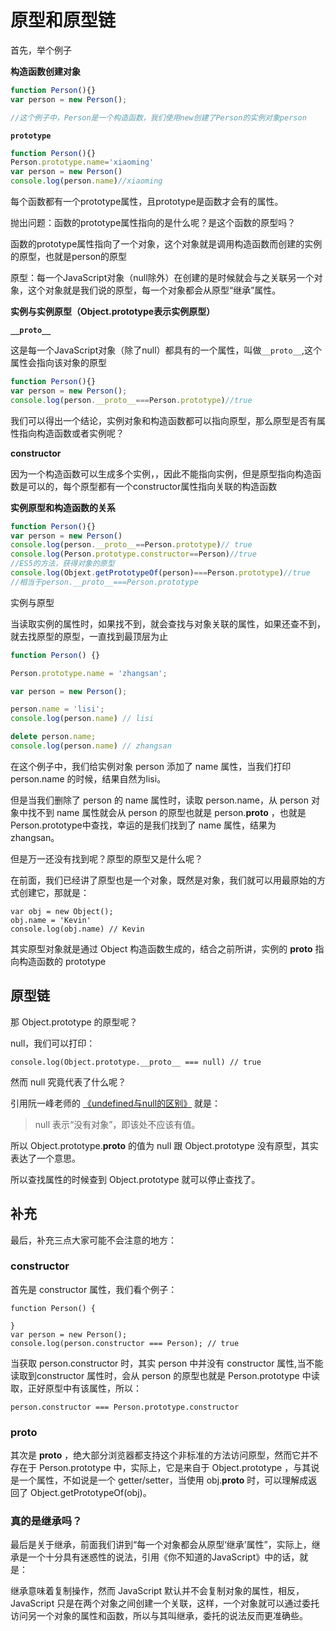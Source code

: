# 原型和原型链

首先，举个例子

**构造函数创建对象**

```javascript
function Person(){}
var person = new Person();

//这个例子中，Person是一个构造函数，我们使用new创建了Person的实例对象person
```



**`prototype`**

```javascript
function Person(){}
Person.prototype.name='xiaoming'
var person = new Person()
console.log(person.name)//xiaoming
```



每个函数都有一个prototype属性，且prototype是函数才会有的属性。

抛出问题：函数的prototype属性指向的是什么呢？是这个函数的原型吗？

函数的prototype属性指向了一个对象，这个对象就是调用构造函数而创建的实例的原型，也就是person的原型

原型：每一个JavaScript对象（null除外）在创建的是时候就会与之关联另一个对象，这个对象就是我们说的原型，每一个对象都会从原型“继承”属性。



**实例与实例原型（Object.prototype表示实例原型）**

**`__proto__`**

这是每一个JavaScript对象（除了null）都具有的一个属性，叫做`__proto__`,这个属性会指向该对象的原型

```javascript
function Person(){}
var person = new Person();
console.log(person.__proto__===Person.prototype)//true
```



我们可以得出一个结论，实例对象和构造函数都可以指向原型，那么原型是否有属性指向构造函数或者实例呢？



**constructor**

因为一个构造函数可以生成多个实例，，因此不能指向实例，但是原型指向构造函数是可以的，每个原型都有一个constructor属性指向关联的构造函数



**实例原型和构造函数的关系**

```javascript
function Person(){}
var person = new Person()
console.log(person.__proto__==Person.prototype)// true
console.log(Person.prototype.constructor==Person)//true
//ES5的方法，获得对象的原型
console.log(Objext.getPrototypeOf(person)===Person.prototype)//true
//相当于person.__proto__===Person.prototype
```

实例与原型

当读取实例的属性时，如果找不到，就会查找与对象关联的属性，如果还查不到，就去找原型的原型，一直找到最顶层为止

```javascript
function Person() {}

Person.prototype.name = 'zhangsan';

var person = new Person();

person.name = 'lisi';
console.log(person.name) // lisi

delete person.name;
console.log(person.name) // zhangsan
```

在这个例子中，我们给实例对象 person 添加了 name 属性，当我们打印 person.name 的时候，结果自然为lisi。

但是当我们删除了 person 的 name 属性时，读取 person.name，从 person 对象中找不到 name 属性就会从 person 的原型也就是 person.__proto__ ，也就是 Person.prototype中查找，幸运的是我们找到了 name 属性，结果为 zhangsan。

但是万一还没有找到呢？原型的原型又是什么呢？

在前面，我们已经讲了原型也是一个对象，既然是对象，我们就可以用最原始的方式创建它，那就是：

```
var obj = new Object();
obj.name = 'Kevin'
console.log(obj.name) // Kevin
```

其实原型对象就是通过 Object 构造函数生成的，结合之前所讲，实例的 __proto__ 指向构造函数的 prototype



## 原型链

那 Object.prototype 的原型呢？

null，我们可以打印：

```
console.log(Object.prototype.__proto__ === null) // true
```

然而 null 究竟代表了什么呢？

引用阮一峰老师的 [《undefined与null的区别》](http://www.ruanyifeng.com/blog/2014/03/undefined-vs-null.html) 就是：

> null 表示“没有对象”，即该处不应该有值。

所以 Object.prototype.__proto__ 的值为 null 跟 Object.prototype 没有原型，其实表达了一个意思。

所以查找属性的时候查到 Object.prototype 就可以停止查找了。





## 补充

最后，补充三点大家可能不会注意的地方：

### constructor

首先是 constructor 属性，我们看个例子：

```
function Person() {

}
var person = new Person();
console.log(person.constructor === Person); // true
```

当获取 person.constructor 时，其实 person 中并没有 constructor 属性,当不能读取到constructor 属性时，会从 person 的原型也就是 Person.prototype 中读取，正好原型中有该属性，所以：

```
person.constructor === Person.prototype.constructor
```

### __proto__

其次是 __proto__ ，绝大部分浏览器都支持这个非标准的方法访问原型，然而它并不存在于 Person.prototype 中，实际上，它是来自于 Object.prototype ，与其说是一个属性，不如说是一个 getter/setter，当使用 obj.__proto__ 时，可以理解成返回了 Object.getPrototypeOf(obj)。

### 真的是继承吗？

最后是关于继承，前面我们讲到“每一个对象都会从原型‘继承’属性”，实际上，继承是一个十分具有迷惑性的说法，引用《你不知道的JavaScript》中的话，就是：

继承意味着复制操作，然而 JavaScript 默认并不会复制对象的属性，相反，JavaScript 只是在两个对象之间创建一个关联，这样，一个对象就可以通过委托访问另一个对象的属性和函数，所以与其叫继承，委托的说法反而更准确些。

